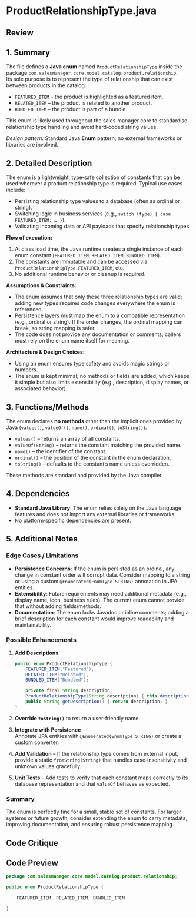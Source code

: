 # ProductRelationshipType.java

## Review

## 1. Summary
The file defines a **Java enum** named `ProductRelationshipType` inside the package `com.salesmanager.core.model.catalog.product.relationship`.  
Its sole purpose is to represent the type of relationship that can exist between products in the catalog:  
- `FEATURED_ITEM` – the product is highlighted as a featured item.  
- `RELATED_ITEM` – the product is related to another product.  
- `BUNDLED_ITEM` – the product is part of a bundle.  

This enum is likely used throughout the sales‑manager core to standardise relationship type handling and avoid hard‑coded string values.

*Design pattern:* Standard Java **Enum** pattern; no external frameworks or libraries are involved.

## 2. Detailed Description
The enum is a lightweight, type‑safe collection of constants that can be used wherever a product relationship type is required. Typical use cases include:
- Persisting relationship type values to a database (often as ordinal or string).
- Switching logic in business services (e.g., `switch (type) { case FEATURED_ITEM: … }`).
- Validating incoming data or API payloads that specify relationship types.

**Flow of execution:**
1. At class load time, the Java runtime creates a single instance of each enum constant (`FEATURED_ITEM`, `RELATED_ITEM`, `BUNDLED_ITEM`).
2. The constants are immutable and can be accessed via `ProductRelationshipType.FEATURED_ITEM`, etc.
3. No additional runtime behavior or cleanup is required.

**Assumptions & Constraints:**
- The enum assumes that only these three relationship types are valid; adding new types requires code changes everywhere the enum is referenced.
- Persistence layers must map the enum to a compatible representation (e.g., ordinal or string). If the order changes, the ordinal mapping can break, so string mapping is safer.
- The code does not provide any documentation or comments; callers must rely on the enum name itself for meaning.

**Architecture & Design Choices:**
- Using an enum ensures type safety and avoids magic strings or numbers.
- The enum is kept minimal; no methods or fields are added, which keeps it simple but also limits extensibility (e.g., description, display names, or associated behavior).

## 3. Functions/Methods
The enum declares **no methods** other than the implicit ones provided by Java (`values()`, `valueOf()`, `name()`, `ordinal()`, `toString()`).  
- `values()` – returns an array of all constants.
- `valueOf(String)` – returns the constant matching the provided name.
- `name()` – the identifier of the constant.
- `ordinal()` – the position of the constant in the enum declaration.
- `toString()` – defaults to the constant’s name unless overridden.

These methods are standard and provided by the Java compiler.

## 4. Dependencies
- **Standard Java Library**: The enum relies solely on the Java language features and does not import any external libraries or frameworks.
- No platform‑specific dependencies are present.

## 5. Additional Notes
### Edge Cases / Limitations
- **Persistence Concerns**: If the enum is persisted as an ordinal, any change in constant order will corrupt data. Consider mapping to a string or using a custom `@Enumerated(EnumType.STRING)` annotation in JPA entities.
- **Extensibility**: Future requirements may need additional metadata (e.g., display name, icon, business rules). The current enum cannot provide that without adding fields/methods.
- **Documentation**: The enum lacks Javadoc or inline comments; adding a brief description for each constant would improve readability and maintainability.

### Possible Enhancements
1. **Add Descriptions**  
   ```java
   public enum ProductRelationshipType {
       FEATURED_ITEM("Featured"),
       RELATED_ITEM("Related"),
       BUNDLED_ITEM("Bundled");

       private final String description;
       ProductRelationshipType(String description) { this.description = description; }
       public String getDescription() { return description; }
   }
   ```

2. **Override `toString()`** to return a user‑friendly name.

3. **Integrate with Persistence**  
   Annotate JPA entities with `@Enumerated(EnumType.STRING)` or create a custom converter.

4. **Add Validation** – If the relationship type comes from external input, provide a static `fromString(String)` that handles case‑insensitivity and unknown values gracefully.

5. **Unit Tests** – Add tests to verify that each constant maps correctly to its database representation and that `valueOf` behaves as expected.

### Summary
The enum is perfectly fine for a small, stable set of constants. For larger systems or future growth, consider extending the enum to carry metadata, improving documentation, and ensuring robust persistence mapping.

## Code Critique



## Code Preview

```java
package com.salesmanager.core.model.catalog.product.relationship;

public enum ProductRelationshipType {
	
	FEATURED_ITEM, RELATED_ITEM, BUNDLED_ITEM

}



```

